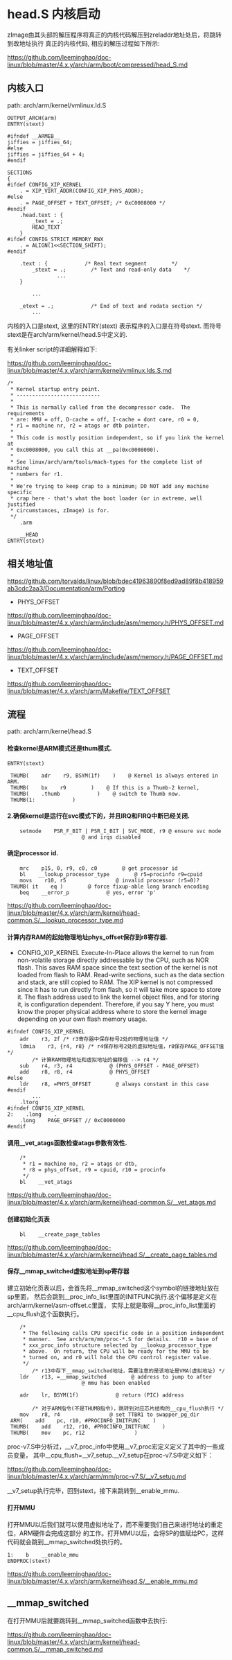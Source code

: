 head.S 内核启动
========================================

zImage由其头部的解压程序将真正的内核代码解压到zreladdr地址处后，将跳转到改地址执行
真正的内核代码, 相应的解压过程如下所示:

https://github.com/leeminghao/doc-linux/blob/master/4.x.y/arch/arm/boot/compressed/head_S.md

内核入口
----------------------------------------

path: arch/arm/kernel/vmlinux.ld.S
```
OUTPUT_ARCH(arm)
ENTRY(stext)

#ifndef __ARMEB__
jiffies = jiffies_64;
#else
jiffies = jiffies_64 + 4;
#endif

SECTIONS
{
#ifdef CONFIG_XIP_KERNEL
    . = XIP_VIRT_ADDR(CONFIG_XIP_PHYS_ADDR);
#else
    . = PAGE_OFFSET + TEXT_OFFSET; /* 0xC0008000 */
#endif
    .head.text : {
        _text = .;
        HEAD_TEXT
    }
#ifdef CONFIG_STRICT_MEMORY_RWX
    . = ALIGN(1<<SECTION_SHIFT);
#endif

    .text : {            /* Real text segment        */
        _stext = .;        /* Text and read-only data    */
                ...
    }

        ...

    _etext = .;            /* End of text and rodata section */
        ...
```

内核的入口是stext, 这里的ENTRY(stext) 表示程序的入口是在符号stext.
而符号stext是在arch/arm/kernel/head.S中定义的.

有关linker script的详细解释如下:

https://github.com/leeminghao/doc-linux/blob/master/4.x.y/arch/arm/kernel/vmlinux.lds.S.md

```
/*
 * Kernel startup entry point.
 * ---------------------------
 *
 * This is normally called from the decompressor code.  The requirements
 * are: MMU = off, D-cache = off, I-cache = dont care, r0 = 0,
 * r1 = machine nr, r2 = atags or dtb pointer.
 *
 * This code is mostly position independent, so if you link the kernel at
 * 0xc0008000, you call this at __pa(0xc0008000).
 *
 * See linux/arch/arm/tools/mach-types for the complete list of machine
 * numbers for r1.
 *
 * We're trying to keep crap to a minimum; DO NOT add any machine specific
 * crap here - that's what the boot loader (or in extreme, well justified
 * circumstances, zImage) is for.
 */
    .arm

    __HEAD
ENTRY(stext)
```

相关地址值
----------------------------------------

https://github.com/torvalds/linux/blob/bdec41963890f8ed9ad89f8b418959ab3cdc2aa3/Documentation/arm/Porting

* PHYS_OFFSET

https://github.com/leeminghao/doc-linux/blob/master/4.x.y/arch/arm/include/asm/memory.h/PHYS_OFFSET.md

* PAGE_OFFSET

https://github.com/leeminghao/doc-linux/blob/master/4.x.y/arch/arm/include/asm/memory.h/PAGE_OFFSET.md

* TEXT_OFFSET

https://github.com/leeminghao/doc-linux/blob/master/4.x.y/arch/arm/Makefile/TEXT_OFFSET

流程
----------------------------------------

path: arch/arm/kernel/head.S

#### 检查kernel是ARM模式还是thum模式.

```
ENTRY(stext)

 THUMB(    adr    r9, BSYM(1f)    )    @ Kernel is always entered in ARM.
 THUMB(    bx    r9        )    @ If this is a Thumb-2 kernel,
 THUMB(    .thumb            )    @ switch to Thumb now.
 THUMB(1:            )
```

#### 2.确保kernel是运行在svc模式下的，并且IRQ和FIRQ中断已经关闭.

```
    setmode    PSR_F_BIT | PSR_I_BIT | SVC_MODE, r9 @ ensure svc mode
                        @ and irqs disabled
```

#### 确定processor id.

```
    mrc    p15, 0, r9, c0, c0        @ get processor id
    bl    __lookup_processor_type        @ r5=procinfo r9=cpuid
    movs    r10, r5                @ invalid processor (r5=0)?
 THUMB( it    eq )        @ force fixup-able long branch encoding
    beq    __error_p            @ yes, error 'p'
```

https://github.com/leeminghao/doc-linux/blob/master/4.x.y/arch/arm/kernel/head-common.S/__lookup_processor_type.md

#### 计算内存RAM的起始物理地址phys_offset保存到r8寄存器.

* CONFIG_XIP_KERNEL
  Execute-In-Place allows the kernel to run from non-volatile storage directly
  addressable by the CPU, such as NOR flash. This saves RAM space since the
  text section of the kernel is not loaded from flash to RAM. Read-write
  sections, such as the data section and stack, are still copied to RAM.
  The XIP kernel is not compressed since it has to run directly from flash,
  so it will take more space to store it. The flash address used to link the
  kernel object files, and for storing it, is configuration dependent.
  Therefore, if you say Y here, you must know the proper physical address where
  to store the kernel image depending on your own flash memory usage.

```
#ifndef CONFIG_XIP_KERNEL
    adr    r3, 2f /* r3寄存器中保存标号2处的物理地址值 */
    ldmia    r3, {r4, r8} /* r4保存标号2处的虚拟地址值，r8保存PAGE_OFFSET值 */
        /* 计算RAM物理地址和虚拟地址的偏移值 --> r4 */
    sub    r4, r3, r4            @ (PHYS_OFFSET - PAGE_OFFSET)
    add    r8, r8, r4            @ PHYS_OFFSET
#else
    ldr    r8, =PHYS_OFFSET        @ always constant in this case
#endif
        ...
    .ltorg
#ifndef CONFIG_XIP_KERNEL
2:    .long    .
    .long    PAGE_OFFSET // 0xC0000000
#endif
```

#### 调用__vet_atags函数检查atags参数有效性.

```
    /*
     * r1 = machine no, r2 = atags or dtb,
     * r8 = phys_offset, r9 = cpuid, r10 = procinfo
     */
    bl    __vet_atags
```

https://github.com/leeminghao/doc-linux/blob/master/4.x.y/arch/arm/kernel/head-common.S/__vet_atags.md

#### 创建初始化页表

```
    bl    __create_page_tables
```

https://github.com/leeminghao/doc-linux/blob/master/4.x.y/arch/arm/kernel/head.S/__create_page_tables.md

#### 保存__mmap_switched虚拟地址到sp寄存器

建立初始化页表以后，会首先将__mmap_switched这个symbol的链接地址放在sp里面，
然后会跳到__proc_info_list里面的INITFUNC执行.这个偏移是定义在arch/arm/kernel/asm-offset.c里面，
实际上就是取得__proc_info_list里面的__cpu_flush这个函数执行。

```
    /*
     * The following calls CPU specific code in a position independent
     * manner.  See arch/arm/mm/proc-*.S for details.  r10 = base of
     * xxx_proc_info structure selected by __lookup_processor_type
     * above.  On return, the CPU will be ready for the MMU to be
     * turned on, and r0 will hold the CPU control register value.
     */
        /* r13中存下__mmap_switched地址，需要注意的是该地址是VMA(虚拟地址) */
    ldr    r13, =__mmap_switched        @ address to jump to after
                        @ mmu has been enabled

    adr    lr, BSYM(1f)            @ return (PIC) address

        /* 对于ARM指令(不是THUMB指令)，跳转到对应芯片结构的__cpu_flush执行 */
    mov    r8, r4                @ set TTBR1 to swapper_pg_dir
 ARM(    add    pc, r10, #PROCINFO_INITFUNC    )
 THUMB(    add    r12, r10, #PROCINFO_INITFUNC    )
 THUMB(    mov    pc, r12                )
```

proc-v7.S中分析过，__v7_proc_info中使用__v7_proc宏定义定义了其中的一些成员变量，
其中__cpu_flush=__v7_setup.__v7_setup在proc-v7.S中定义如下：

https://github.com/leeminghao/doc-linux/blob/master/4.x.y/arch/arm/mm/proc-v7.S/__v7_setup.md

__v7_setup执行完毕，回到stext，接下来跳转到__enable_mmu.

#### 打开MMU

打开MMU以后我们就可以使用虚拟地址了，而不需要我们自己来进行地址的重定位，ARM硬件会完成这部分
的工作。打开MMU以后，会将SP的值赋给PC，这样代码就会跳到__mmap_switched处执行的。

```
1:    b    __enable_mmu
ENDPROC(stext)
```

https://github.com/leeminghao/doc-linux/blob/master/4.x.y/arch/arm/kernel/head.S/__enable_mmu.md

__mmap_switched
----------------------------------------

在打开MMU后就要跳转到__mmap_switched函数中去执行:

https://github.com/leeminghao/doc-linux/blob/master/4.x.y/arch/arm/kernel/head-common.S/__mmap_switched.md
